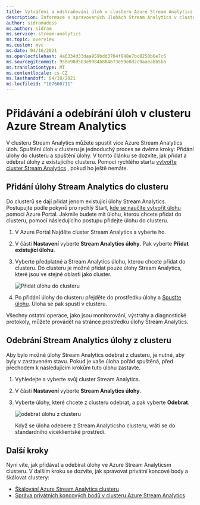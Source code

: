 ```yaml
---
title: Vytváření a odstraňování úloh v clusteru Azure Stream Analytics
description: Informace o spravovaných úlohách Stream Analytics v clusteru Azure Stream Analytics
author: sidramadoss
ms.author: sidram
ms.service: stream-analytics
ms.topic: overview
ms.custom: mvc
ms.date: 04/16/2021
ms.openlocfilehash: 4a6334d33dea959bdd3704f848e7bc8250b6e7c6
ms.sourcegitcommit: 950e98d5b3e9984b884673e59e0d2c9aaeabb5bb
ms.translationtype: MT
ms.contentlocale: cs-CZ
ms.lasthandoff: 04/18/2021
ms.locfileid: "107600711"
---
```

# <a name="add-and-remove-jobs-in-an-azure-stream-analytics-cluster"></a>Přidávání a odebírání úloh v clusteru Azure Stream Analytics

V clusteru Stream Analytics můžete spustit více Azure Stream Analytics úloh. Spuštění úloh v clusteru je jednoduchý proces se dvěma kroky: Přidání úlohy do clusteru a spuštění úlohy. V tomto článku se dozvíte, jak přidat a odebrat úlohy z existujícího clusteru. Pomocí rychlého startu [vytvořte cluster Stream Analytics](create-cluster.md) , pokud ho ještě nemáte.

## <a name="add-a-stream-analytics-job-to-a-cluster"></a>Přidání úlohy Stream Analytics do clusteru

Do clusterů se dají přidat jenom existující úlohy Stream Analytics. Postupujte podle pokynů pro rychlý Start, [kde se naučíte vytvořit úlohu](stream-analytics-quick-create-portal.md) pomocí Azure Portal. Jakmile budete mít úlohu, kterou chcete přidat do clusteru, pomocí následujícího postupu přidejte úlohu do clusteru.

1. V Azure Portal Najděte cluster Stream Analytics a vyberte ho.

1. V části **Nastavení** vyberte **Stream Analytics úlohy**. Pak vyberte **Přidat existující úlohu**.

1. Vyberte předplatné a Stream Analytics úlohu, kterou chcete přidat do clusteru. Do clusteru je možné přidat pouze úlohy Stream Analytics, které jsou ve stejné oblasti jako cluster.

   ![Přidat úlohu do clusteru](./media/manage-jobs-cluster/add-job.png)

1. Po přidání úlohy do clusteru přejděte do prostředku úlohy a [Spusťte úlohu](start-job.md#azure-portal). Úloha se pak spustí v clusteru.

Všechny ostatní operace, jako jsou monitorování, výstrahy a diagnostické protokoly, můžete provádět na stránce prostředku úlohy Stream Analytics.

## <a name="remove-a-stream-analytics-job-from-a-cluster"></a>Odebrání Stream Analytics úlohy z clusteru

Aby bylo možné úlohy Stream Analytics odebrat z clusteru, je nutné, aby byly v zastaveném stavu. Pokud je vaše úloha pořád spuštěná, před přechodem k následujícím krokům tuto úlohu zastavte.

1. Vyhledejte a vyberte svůj cluster Stream Analytics.

1. V části **Nastavení** vyberte **Stream Analytics úlohy**.

1. Vyberte úlohy, které chcete z clusteru odebrat, a pak vyberte **Odebrat**.

   ![odebrat úlohu z clusteru](./media/manage-jobs-cluster/remove-job.png)

   Když se úloha odebere z Stream Analyticsho clusteru, vrátí se do standardního víceklientské prostředí.

## <a name="next-steps"></a>Další kroky

Nyní víte, jak přidávat a odebírat úlohy ve Azure Stream Analyticsm clusteru. V dalším kroku se dozvíte, jak spravovat privátní koncové body a škálovat clustery:

* [Škálování Azure Stream Analytics clusteru](scale-cluster.md)
* [Správa privátních koncových bodů v clusteru Azure Stream Analytics](private-endpoints.md)

